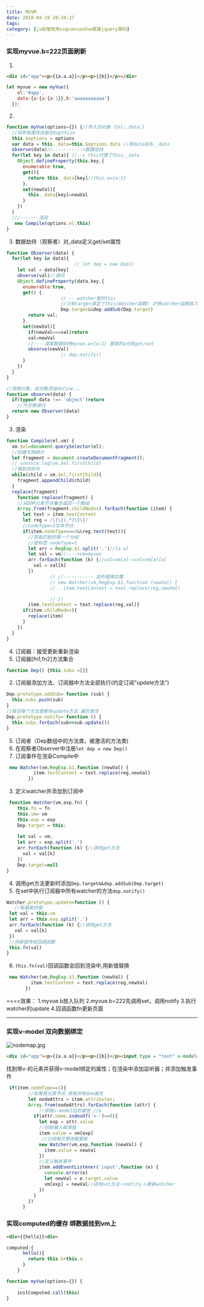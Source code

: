 ```yaml
---
title: MVVM
date: 2018-04-19 20:34:27
tags:
category: [js前端常用svgcanvasVue框架jquery源码]
---
```

### 实现myvue.b=222页面刷新
1. 
  ```html
  <div id="app"><p>{{a.a.a}}</p><p>{{b}}</p></div>
  ```
  ```js
  let myvue = new myVue({
      el:'#app',
      data:{a:{a:{a:1}},b:'aaaaaaaaaaa'}
    });
  ```
2. 
```js
function myVue(options={}) {//传入的对象（{el:,data:}
  //将所有属性挂载在$opthion
  this.$options = options
  var data = this._data=this.$options.data //用data别名._data
  observe(data)//----------->数据劫持
  for(let key in data){ //--> this代理了this._data
    Object.defineProperty(this,key,{
      enumerable:true,
      get(){
        return this._data[key]//this.a={a:1}
      },
      set(newVal){
        this._data[key]=newVal
      }
    })
  }
  ///-------渲染
   new Compile(options.el,this)
}
  ```
3. 数据劫持（观察者）对_data定义get/set属性
```js
function Observer(data) {
  for(let key in data){
                         // let dep = new Dep()
    let val = data[key]
    observe(val)//递归
    Object.defineProperty(data,key,{
      enumerable:true,
      get() {
                    // -- watcher里的this
                    //只有target绑定了this(Watcher函数) 才把watcher函数放入dep队列
                    Dep.target&&dep.addSub(Dep.target)
        return val;
      },
      set(newVal){
        if(newVal===val)return
        val=newVal
        //----深度数据劫持myvue.a={a:1} 里面的a也有get/set
        observe(newVal)
                    // dep.notify()
      }
    })
  }
}

//观察对象，给对象添加define...
function observe(data) {
  if(typeof data !== 'object')return
    //为方便递归
  return new Observer(data)
}
```
3. 渲染
```js
function Compile(el,vm) {
  vm.$el=document.querySelector(el);
  //创建文档碎片
  let fragment = document.createDocumentFragment();
  // console.log(vm.$el.firstChild)
  //移到内存中
  while(child = vm.$el.firstChild){
    fragment.appendChild(child)
  }
  replace(fragment)
    function replace(fragment) {
    //从DOM元素节点集合返回一个数组
    Array.from(fragment.childNodes).forEach(function (item) {
      let text = item.textContent
      let reg = /\{\{(.*)\}\}/
      //nodeType=3文本节点
      if(item.nodeType===3&&reg.test(text)){
        //获取匹配的第一个分组
        //是标签 nodeType=1
        let arr = RegExp.$1.split('.')//[a.a]
        let val = vm//---->vm=myvue
        arr.forEach(function (k) {//val=vm[a]->val=vm[a][a]
          val = val[k]
        })
                // //----------- 监听替换位置
                // new Watcher(vm,RegExp.$1,function (newVal) {
                //   item.textContent = text.replace(reg,newVal)

                // })
        item.textContent = text.replace(reg,val)}
      if(item.childNodes){
        replace(item)
      }
    })
  }
}
```
4. 订阅器：接受更新重新渲染
 1. 订阅器[fn1,fn2]方法集合
 ```javascript
 function Dep() {this.subs =[]}
 ```
 2. 订阅器添加方法、订阅器中方法全部执行(约定订阅"update方法")
```javascript
Dep.prototype.addSub= function (sub) {
  this.subs.push(sub)
}
//假设每个方法里都有update方法 遍历激活
Dep.prototype.notify= function () {
  this.subs.forEach(sub=>sub.update())
}
```
5. 订阅者（Dep数组中的方法类，被激活的方法类)
 1. 在观察者Observer中注册`let dep = new Dep()`
 2. 订阅事件在渲染Compile中
```javascript
 new Watcher(vm,RegExp.$1,function (newVal) {
          item.textContent = text.replace(reg,newVal)
        })
```
 3. 定义watcher并添加到订阅中
```javascript
 function Watcher(vm,exp,fn) {
    this.fn = fn
    this.vm= vm
    this.exp = exp
    Dep.target = this;
  
    let val = vm;
    let arr = exp.split('.')
    arr.forEach(function (k) {//调用get方法
      val = val[k]
    })
    Dep.target=null
}
```
 4. 调用get方法更新时添加`Dep.target&&dep.addSub(Dep.target)`
 5. 在set中执行订阅器中所有watcher的方法`dep.notify()`
 ```js
 Watcher.prototype.update=function () {
    //取最新的值
  let val = this.vm
  let arr = this.exp.split('.')
  arr.forEach(function (k) {//调用get方法
    val = val[k]
  })
  //将新值传给回调函数
  this.fn(val)
}
 ```
 6. `this.fn(val)`回调函数会回到渲染中,用新值替换
 ```js
  new Watcher(vm,RegExp.$1,function (newVal) {
          item.textContent = text.replace(reg,newVal)
        })
```

====效果：
1.myvue.b放入队列
2.myvue.b=222先调用set，调用notify
3.执行watcher的update
4.回调函数fn更新页面

---

### 实现v-model 双向数据绑定
![nodemap.jpg](https://iota-1254040271.cos.ap-shanghai.myqcloud.com/image/nodemap.jpg)
```html
<div id="app"><p>{{a.a.a}}</p><p>{{b}}</p><input type = "text" v-model="b"></div>
```
找到带v-的元素并获得v-model绑定的属性；在渲染中添加监听器；并添加触发事件
```js
 if(item.nodeType==1){
        //如果是元素节点 获取所有dom属性
        let nodeAttrs = item.attributes;
        Array.from(nodeAttrs).forEach(function (attr) {
            //获取v-model后的属性 //b
          if(attr.name.indexOf('v-')==0){
            let exp = attr.value
            //初始输入框填值
            item.value = vm[exp]
             //订阅每次更改都更新
            new Watcher(vm,exp,function (newVal) {
              item.value = newVal
            })
            //定义触发事件
            item.addEventListener('input',function (e) {
              console.error(e)
              let newVal = e.target.value
              vm[exp] = newVal//调用set方法->notify->更新watcher
            })
          }
        })
      }
```
### 实现computed的缓存 绑数据挂到vm上
```html
<div>{{hello}}<div>
```
```js
computed:{
      hello(){
        return this.b+this.a
      }
    }
```

```js
function myVue(options={}) {
    ...
    initComputed.call(this)
} 
```
```js

```